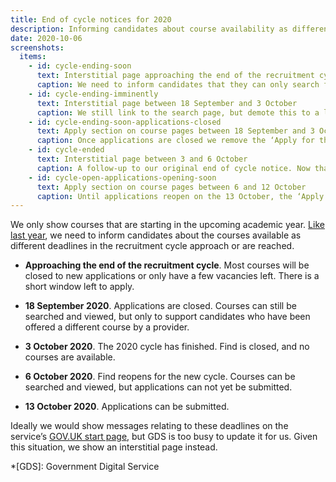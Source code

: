 ```yaml
---
title: End of cycle notices for 2020
description: Informing candidates about course availability as different deadlines in the recruitment cycle approach or are reached
date: 2020-10-06
screenshots:
  items:
    - id: cycle-ending-soon
      text: Interstitial page approaching the end of the recruitment cycle
      caption: We need to inform candidates that they can only search for courses starting in the upcoming academic year, and give the date when courses for the next academic year will be available.
    - id: cycle-ending-imminently
      text: Interstitial page between 18 September and 3 October
      caption: We still link to the search page, but demote this to a link as it’s only relevant to a small number of users.
    - id: cycle-ending-soon-applications-closed
      text: Apply section on course pages between 18 September and 3 October
      caption: Once applications are closed we remove the ‘Apply for this course’ button from course detail pages and give the date when courses for the next academic year will be available.
    - id: cycle-ended
      text: Interstitial page between 3 and 6 October
      caption: A follow-up to our original end of cycle notice. Now that nobody can apply to the 2020/2021 cycle we need to disable search until the new cycle opens on 3 October.
    - id: cycle-open-applications-opening-soon
      text: Apply section on course pages between 6 and 12 October
      caption: Until applications reopen on the 13 October, the ‘Apply for this course’ button remains hidden on course detail pages and give the date when applications can be submitted.
---
```


We only show courses that are starting in the upcoming academic year. [Like last year](/find-teacher-training/end-of-cycle-notice/), we need to inform candidates about the courses available as different deadlines in the recruitment cycle approach or are reached.

- **Approaching the end of the recruitment cycle**. Most courses will be closed to new applications or only have a few vacancies left. There is a short window left to apply.

- **18 September 2020**. Applications are closed. Courses can still be searched and viewed, but only to support candidates who have been offered a different course by a provider.

- **3 October 2020**. The 2020 cycle has finished. Find is closed, and no courses are available.

- **6 October 2020**. Find reopens for the new cycle. Courses can be searched and viewed, but applications can not yet be submitted.

- **13 October 2020**. Applications can be submitted.

Ideally we would show messages relating to these deadlines on the service’s [GOV.UK start page](https://www.gov.uk/find-postgraduate-teacher-training-courses), but GDS is too busy to update it for us. Given this situation, we show an interstitial page instead.

*[GDS]: Government Digital Service
